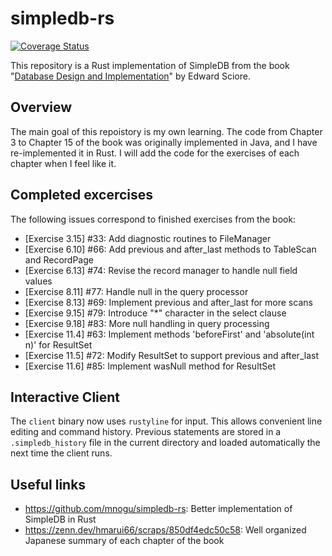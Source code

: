 # simpledb-rs

[![Coverage Status](https://coveralls.io/repos/github/flowlight0/simpledb-rs/badge.svg?branch=main)](https://coveralls.io/github/flowlight0/simpledb-rs?branch=main)

This repository is a Rust implementation of SimpleDB from the book "[Database Design and Implementation](https://link.springer.com/book/10.1007/978-3-030-33836-7)" by Edward Sciore.

## Overview

The main goal of this repoistory is my own learning. The code from Chapter 3 to Chapter 15 of the book was originally implemented in Java, and I have re-implemented it in Rust. I will add the code for the exercises of each chapter when I feel like it.

## Completed excercises

The following issues correspond to finished exercises from the book:

- [Exercise 3.15] #33: Add diagnostic routines to FileManager
- [Exercise 6.10] #66: Add previous and after_last methods to TableScan and RecordPage
- [Exercise 6.13] #74: Revise the record manager to handle null field values
- [Exercise 8.11] #77: Handle null in the query processor
- [Exercise 8.13] #69: Implement previous and after_last for more scans
- [Exercise 9.15] #79: Introduce "*" character in the select clause
- [Exercise 9.18] #83: More null handling in query processing
- [Exercise 11.4] #63: Implement methods 'beforeFirst' and 'absolute(int n)' for ResultSet
- [Exercise 11.5] #72: Modify ResultSet to support previous and after_last
- [Exercise 11.6] #85: Implement wasNull method for ResultSet

## Interactive Client

The `client` binary now uses `rustyline` for input. This allows convenient line editing and command history. Previous statements are stored in a `.simpledb_history` file in the current directory and loaded automatically the next time the client runs.

## Useful links

- https://github.com/mnogu/simpledb-rs: Better implementation of SimpleDB in Rust
- https://zenn.dev/hmarui66/scraps/850df4edc50c58: Well organized Japanese summary of each chapter of the book
